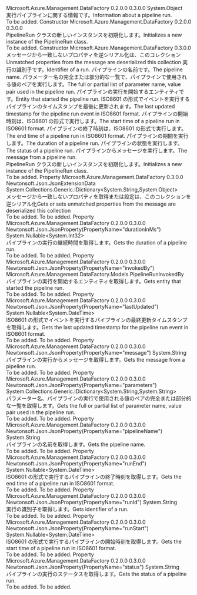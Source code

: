 <Type Name="PipelineRun" FullName="Microsoft.Azure.Management.DataFactory.Models.PipelineRun">
  <TypeSignature Language="C#" Value="public class PipelineRun" />
  <TypeSignature Language="ILAsm" Value=".class public auto ansi beforefieldinit PipelineRun extends System.Object" />
  <TypeSignature Language="DocId" Value="T:Microsoft.Azure.Management.DataFactory.Models.PipelineRun" />
  <TypeSignature Language="VB.NET" Value="Public Class PipelineRun" />
  <TypeSignature Language="F#" Value="type PipelineRun = class" />
  <AssemblyInfo>
    <AssemblyName>Microsoft.Azure.Management.DataFactory</AssemblyName>
    <AssemblyVersion>0.2.0.0</AssemblyVersion>
    <AssemblyVersion>0.3.0.0</AssemblyVersion>
  </AssemblyInfo>
  <Base>
    <BaseTypeName>System.Object</BaseTypeName>
  </Base>
  <Interfaces />
  <Docs>
    <summary>
            <span data-ttu-id="29aca-101">実行パイプラインに関する情報です。</span><span class="sxs-lookup"><span data-stu-id="29aca-101">Information about a pipeline run.</span></span>
            </summary>
    <remarks>To be added.</remarks>
  </Docs>
  <Members>
    <Member MemberName=".ctor">
      <MemberSignature Language="C#" Value="public PipelineRun ();" />
      <MemberSignature Language="ILAsm" Value=".method public hidebysig specialname rtspecialname instance void .ctor() cil managed" />
      <MemberSignature Language="DocId" Value="M:Microsoft.Azure.Management.DataFactory.Models.PipelineRun.#ctor" />
      <MemberSignature Language="VB.NET" Value="Public Sub New ()" />
      <MemberType>Constructor</MemberType>
      <AssemblyInfo>
        <AssemblyName>Microsoft.Azure.Management.DataFactory</AssemblyName>
        <AssemblyVersion>0.2.0.0</AssemblyVersion>
        <AssemblyVersion>0.3.0.0</AssemblyVersion>
      </AssemblyInfo>
      <Parameters />
      <Docs>
        <summary>
            <span data-ttu-id="29aca-102">PipelineRun クラスの新しいインスタンスを初期化します。</span><span class="sxs-lookup"><span data-stu-id="29aca-102">Initializes a new instance of the PipelineRun class.</span></span>
            </summary>
        <remarks>To be added.</remarks>
      </Docs>
    </Member>
    <Member MemberName=".ctor">
      <MemberSignature Language="C#" Value="public PipelineRun (System.Collections.Generic.IDictionary&lt;string,object&gt; additionalProperties = null, string runId = null, string pipelineName = null, System.Collections.Generic.IDictionary&lt;string,string&gt; parameters = null, Microsoft.Azure.Management.DataFactory.Models.PipelineRunInvokedBy invokedBy = null, Nullable&lt;DateTime&gt; lastUpdated = null, Nullable&lt;DateTime&gt; runStart = null, Nullable&lt;DateTime&gt; runEnd = null, Nullable&lt;int&gt; durationInMs = null, string status = null, string message = null);" />
      <MemberSignature Language="ILAsm" Value=".method public hidebysig specialname rtspecialname instance void .ctor(class System.Collections.Generic.IDictionary`2&lt;string, object&gt; additionalProperties, string runId, string pipelineName, class System.Collections.Generic.IDictionary`2&lt;string, string&gt; parameters, class Microsoft.Azure.Management.DataFactory.Models.PipelineRunInvokedBy invokedBy, valuetype System.Nullable`1&lt;valuetype System.DateTime&gt; lastUpdated, valuetype System.Nullable`1&lt;valuetype System.DateTime&gt; runStart, valuetype System.Nullable`1&lt;valuetype System.DateTime&gt; runEnd, valuetype System.Nullable`1&lt;int32&gt; durationInMs, string status, string message) cil managed" />
      <MemberSignature Language="DocId" Value="M:Microsoft.Azure.Management.DataFactory.Models.PipelineRun.#ctor(System.Collections.Generic.IDictionary{System.String,System.Object},System.String,System.String,System.Collections.Generic.IDictionary{System.String,System.String},Microsoft.Azure.Management.DataFactory.Models.PipelineRunInvokedBy,System.Nullable{System.DateTime},System.Nullable{System.DateTime},System.Nullable{System.DateTime},System.Nullable{System.Int32},System.String,System.String)" />
      <MemberSignature Language="VB.NET" Value="Public Sub New (Optional additionalProperties As IDictionary(Of String, Object) = null, Optional runId As String = null, Optional pipelineName As String = null, Optional parameters As IDictionary(Of String, String) = null, Optional invokedBy As PipelineRunInvokedBy = null, Optional lastUpdated As Nullable(Of DateTime) = null, Optional runStart As Nullable(Of DateTime) = null, Optional runEnd As Nullable(Of DateTime) = null, Optional durationInMs As Nullable(Of Integer) = null, Optional status As String = null, Optional message As String = null)" />
      <MemberSignature Language="F#" Value="new Microsoft.Azure.Management.DataFactory.Models.PipelineRun : System.Collections.Generic.IDictionary&lt;string, obj&gt; * string * string * System.Collections.Generic.IDictionary&lt;string, string&gt; * Microsoft.Azure.Management.DataFactory.Models.PipelineRunInvokedBy * Nullable&lt;DateTime&gt; * Nullable&lt;DateTime&gt; * Nullable&lt;DateTime&gt; * Nullable&lt;int&gt; * string * string -&gt; Microsoft.Azure.Management.DataFactory.Models.PipelineRun" Usage="new Microsoft.Azure.Management.DataFactory.Models.PipelineRun (additionalProperties, runId, pipelineName, parameters, invokedBy, lastUpdated, runStart, runEnd, durationInMs, status, message)" />
      <MemberType>Constructor</MemberType>
      <AssemblyInfo>
        <AssemblyName>Microsoft.Azure.Management.DataFactory</AssemblyName>
        <AssemblyVersion>0.3.0.0</AssemblyVersion>
      </AssemblyInfo>
      <Parameters>
        <Parameter Name="additionalProperties" Type="System.Collections.Generic.IDictionary&lt;System.String,System.Object&gt;" />
        <Parameter Name="runId" Type="System.String" />
        <Parameter Name="pipelineName" Type="System.String" />
        <Parameter Name="parameters" Type="System.Collections.Generic.IDictionary&lt;System.String,System.String&gt;" />
        <Parameter Name="invokedBy" Type="Microsoft.Azure.Management.DataFactory.Models.PipelineRunInvokedBy" />
        <Parameter Name="lastUpdated" Type="System.Nullable&lt;System.DateTime&gt;" />
        <Parameter Name="runStart" Type="System.Nullable&lt;System.DateTime&gt;" />
        <Parameter Name="runEnd" Type="System.Nullable&lt;System.DateTime&gt;" />
        <Parameter Name="durationInMs" Type="System.Nullable&lt;System.Int32&gt;" />
        <Parameter Name="status" Type="System.String" />
        <Parameter Name="message" Type="System.String" />
      </Parameters>
      <Docs>
        <param name="additionalProperties"><span data-ttu-id="29aca-103">メッセージから一致しないプロパティを逆シリアル化は、このコレクション</span><span class="sxs-lookup"><span data-stu-id="29aca-103">Unmatched properties from the message are deserialized this collection</span></span></param>
        <param name="runId"><span data-ttu-id="29aca-104">実行の識別子です。</span><span class="sxs-lookup"><span data-stu-id="29aca-104">Identifier of a run.</span></span></param>
        <param name="pipelineName"><span data-ttu-id="29aca-105">パイプラインの名前です。</span><span class="sxs-lookup"><span data-stu-id="29aca-105">The pipeline name.</span></span></param>
        <param name="parameters"><span data-ttu-id="29aca-106">パラメーター名の完全または部分的な一覧で、パイプラインで使用される値のペアを実行します。</span><span class="sxs-lookup"><span data-stu-id="29aca-106">The full or partial list of parameter name, value pair used in the pipeline run.</span></span></param>
        <param name="invokedBy"><span data-ttu-id="29aca-107">パイプラインの実行を開始するエンティティです。</span><span class="sxs-lookup"><span data-stu-id="29aca-107">Entity that started the pipeline run.</span></span></param>
        <param name="lastUpdated"><span data-ttu-id="29aca-108">ISO8601 の形式でイベントを実行するパイプラインのタイムスタンプを最後に更新されます。</span><span class="sxs-lookup"><span data-stu-id="29aca-108">The last updated timestamp for the pipeline run event in ISO8601 format.</span></span></param>
        <param name="runStart"><span data-ttu-id="29aca-109">パイプラインの開始時刻は、ISO8601 の形式で実行します。</span><span class="sxs-lookup"><span data-stu-id="29aca-109">The start time of a pipeline run in ISO8601 format.</span></span></param>
        <param name="runEnd"><span data-ttu-id="29aca-110">パイプラインの終了時刻は、ISO8601 の形式で実行します。</span><span class="sxs-lookup"><span data-stu-id="29aca-110">The end time of a pipeline run in ISO8601 format.</span></span></param>
        <param name="durationInMs"><span data-ttu-id="29aca-111">パイプラインの期間を実行します。</span><span class="sxs-lookup"><span data-stu-id="29aca-111">The duration of a pipeline run.</span></span></param>
        <param name="status"><span data-ttu-id="29aca-112">パイプラインの状態を実行します。</span><span class="sxs-lookup"><span data-stu-id="29aca-112">The status of a pipeline run.</span></span></param>
        <param name="message"><span data-ttu-id="29aca-113">パイプラインからメッセージを実行します。</span><span class="sxs-lookup"><span data-stu-id="29aca-113">The message from a pipeline run.</span></span></param>
        <summary>
            <span data-ttu-id="29aca-114">PipelineRun クラスの新しいインスタンスを初期化します。</span><span class="sxs-lookup"><span data-stu-id="29aca-114">Initializes a new instance of the PipelineRun class.</span></span>
            </summary>
        <remarks>To be added.</remarks>
      </Docs>
    </Member>
    <Member MemberName="AdditionalProperties">
      <MemberSignature Language="C#" Value="public System.Collections.Generic.IDictionary&lt;string,object&gt; AdditionalProperties { get; set; }" />
      <MemberSignature Language="ILAsm" Value=".property instance class System.Collections.Generic.IDictionary`2&lt;string, object&gt; AdditionalProperties" />
      <MemberSignature Language="DocId" Value="P:Microsoft.Azure.Management.DataFactory.Models.PipelineRun.AdditionalProperties" />
      <MemberSignature Language="VB.NET" Value="Public Property AdditionalProperties As IDictionary(Of String, Object)" />
      <MemberSignature Language="F#" Value="member this.AdditionalProperties : System.Collections.Generic.IDictionary&lt;string, obj&gt; with get, set" Usage="Microsoft.Azure.Management.DataFactory.Models.PipelineRun.AdditionalProperties" />
      <MemberType>Property</MemberType>
      <AssemblyInfo>
        <AssemblyName>Microsoft.Azure.Management.DataFactory</AssemblyName>
        <AssemblyVersion>0.3.0.0</AssemblyVersion>
      </AssemblyInfo>
      <Attributes>
        <Attribute>
          <AttributeName>Newtonsoft.Json.JsonExtensionData</AttributeName>
        </Attribute>
      </Attributes>
      <ReturnValue>
        <ReturnType>System.Collections.Generic.IDictionary&lt;System.String,System.Object&gt;</ReturnType>
      </ReturnValue>
      <Docs>
        <summary>
            <span data-ttu-id="29aca-115">メッセージから一致しないプロパティを取得または設定は、このコレクションを逆シリアル化</span><span class="sxs-lookup"><span data-stu-id="29aca-115">Gets or sets unmatched properties from the message are deserialized this collection</span></span>
            </summary>
        <value>To be added.</value>
        <remarks>To be added.</remarks>
      </Docs>
    </Member>
    <Member MemberName="DurationInMs">
      <MemberSignature Language="C#" Value="public Nullable&lt;int&gt; DurationInMs { get; }" />
      <MemberSignature Language="ILAsm" Value=".property instance valuetype System.Nullable`1&lt;int32&gt; DurationInMs" />
      <MemberSignature Language="DocId" Value="P:Microsoft.Azure.Management.DataFactory.Models.PipelineRun.DurationInMs" />
      <MemberSignature Language="VB.NET" Value="Public ReadOnly Property DurationInMs As Nullable(Of Integer)" />
      <MemberSignature Language="F#" Value="member this.DurationInMs : Nullable&lt;int&gt;" Usage="Microsoft.Azure.Management.DataFactory.Models.PipelineRun.DurationInMs" />
      <MemberType>Property</MemberType>
      <AssemblyInfo>
        <AssemblyName>Microsoft.Azure.Management.DataFactory</AssemblyName>
        <AssemblyVersion>0.2.0.0</AssemblyVersion>
        <AssemblyVersion>0.3.0.0</AssemblyVersion>
      </AssemblyInfo>
      <Attributes>
        <Attribute>
          <AttributeName>Newtonsoft.Json.JsonProperty(PropertyName="durationInMs")</AttributeName>
        </Attribute>
      </Attributes>
      <ReturnValue>
        <ReturnType>System.Nullable&lt;System.Int32&gt;</ReturnType>
      </ReturnValue>
      <Docs>
        <summary>
            <span data-ttu-id="29aca-116">パイプラインの実行の継続時間を取得します。</span><span class="sxs-lookup"><span data-stu-id="29aca-116">Gets the duration of a pipeline run.</span></span>
            </summary>
        <value>To be added.</value>
        <remarks>To be added.</remarks>
      </Docs>
    </Member>
    <Member MemberName="InvokedBy">
      <MemberSignature Language="C#" Value="public Microsoft.Azure.Management.DataFactory.Models.PipelineRunInvokedBy InvokedBy { get; }" />
      <MemberSignature Language="ILAsm" Value=".property instance class Microsoft.Azure.Management.DataFactory.Models.PipelineRunInvokedBy InvokedBy" />
      <MemberSignature Language="DocId" Value="P:Microsoft.Azure.Management.DataFactory.Models.PipelineRun.InvokedBy" />
      <MemberSignature Language="VB.NET" Value="Public ReadOnly Property InvokedBy As PipelineRunInvokedBy" />
      <MemberSignature Language="F#" Value="member this.InvokedBy : Microsoft.Azure.Management.DataFactory.Models.PipelineRunInvokedBy" Usage="Microsoft.Azure.Management.DataFactory.Models.PipelineRun.InvokedBy" />
      <MemberType>Property</MemberType>
      <AssemblyInfo>
        <AssemblyName>Microsoft.Azure.Management.DataFactory</AssemblyName>
        <AssemblyVersion>0.2.0.0</AssemblyVersion>
        <AssemblyVersion>0.3.0.0</AssemblyVersion>
      </AssemblyInfo>
      <Attributes>
        <Attribute>
          <AttributeName>Newtonsoft.Json.JsonProperty(PropertyName="invokedBy")</AttributeName>
        </Attribute>
      </Attributes>
      <ReturnValue>
        <ReturnType>Microsoft.Azure.Management.DataFactory.Models.PipelineRunInvokedBy</ReturnType>
      </ReturnValue>
      <Docs>
        <summary>
            <span data-ttu-id="29aca-117">パイプラインの実行を開始するエンティティを取得します。</span><span class="sxs-lookup"><span data-stu-id="29aca-117">Gets entity that started the pipeline run.</span></span>
            </summary>
        <value>To be added.</value>
        <remarks>To be added.</remarks>
      </Docs>
    </Member>
    <Member MemberName="LastUpdated">
      <MemberSignature Language="C#" Value="public Nullable&lt;DateTime&gt; LastUpdated { get; }" />
      <MemberSignature Language="ILAsm" Value=".property instance valuetype System.Nullable`1&lt;valuetype System.DateTime&gt; LastUpdated" />
      <MemberSignature Language="DocId" Value="P:Microsoft.Azure.Management.DataFactory.Models.PipelineRun.LastUpdated" />
      <MemberSignature Language="VB.NET" Value="Public ReadOnly Property LastUpdated As Nullable(Of DateTime)" />
      <MemberSignature Language="F#" Value="member this.LastUpdated : Nullable&lt;DateTime&gt;" Usage="Microsoft.Azure.Management.DataFactory.Models.PipelineRun.LastUpdated" />
      <MemberType>Property</MemberType>
      <AssemblyInfo>
        <AssemblyName>Microsoft.Azure.Management.DataFactory</AssemblyName>
        <AssemblyVersion>0.2.0.0</AssemblyVersion>
        <AssemblyVersion>0.3.0.0</AssemblyVersion>
      </AssemblyInfo>
      <Attributes>
        <Attribute>
          <AttributeName>Newtonsoft.Json.JsonProperty(PropertyName="lastUpdated")</AttributeName>
        </Attribute>
      </Attributes>
      <ReturnValue>
        <ReturnType>System.Nullable&lt;System.DateTime&gt;</ReturnType>
      </ReturnValue>
      <Docs>
        <summary>
            <span data-ttu-id="29aca-118">ISO8601 の形式でイベントを実行するパイプラインの最終更新タイムスタンプを取得します。</span><span class="sxs-lookup"><span data-stu-id="29aca-118">Gets the last updated timestamp for the pipeline run event in ISO8601 format.</span></span>
            </summary>
        <value>To be added.</value>
        <remarks>To be added.</remarks>
      </Docs>
    </Member>
    <Member MemberName="Message">
      <MemberSignature Language="C#" Value="public string Message { get; }" />
      <MemberSignature Language="ILAsm" Value=".property instance string Message" />
      <MemberSignature Language="DocId" Value="P:Microsoft.Azure.Management.DataFactory.Models.PipelineRun.Message" />
      <MemberSignature Language="VB.NET" Value="Public ReadOnly Property Message As String" />
      <MemberSignature Language="F#" Value="member this.Message : string" Usage="Microsoft.Azure.Management.DataFactory.Models.PipelineRun.Message" />
      <MemberType>Property</MemberType>
      <AssemblyInfo>
        <AssemblyName>Microsoft.Azure.Management.DataFactory</AssemblyName>
        <AssemblyVersion>0.2.0.0</AssemblyVersion>
        <AssemblyVersion>0.3.0.0</AssemblyVersion>
      </AssemblyInfo>
      <Attributes>
        <Attribute>
          <AttributeName>Newtonsoft.Json.JsonProperty(PropertyName="message")</AttributeName>
        </Attribute>
      </Attributes>
      <ReturnValue>
        <ReturnType>System.String</ReturnType>
      </ReturnValue>
      <Docs>
        <summary>
            <span data-ttu-id="29aca-119">パイプラインの実行からメッセージを取得します。</span><span class="sxs-lookup"><span data-stu-id="29aca-119">Gets the message from a pipeline run.</span></span>
            </summary>
        <value>To be added.</value>
        <remarks>To be added.</remarks>
      </Docs>
    </Member>
    <Member MemberName="Parameters">
      <MemberSignature Language="C#" Value="public System.Collections.Generic.IDictionary&lt;string,string&gt; Parameters { get; }" />
      <MemberSignature Language="ILAsm" Value=".property instance class System.Collections.Generic.IDictionary`2&lt;string, string&gt; Parameters" />
      <MemberSignature Language="DocId" Value="P:Microsoft.Azure.Management.DataFactory.Models.PipelineRun.Parameters" />
      <MemberSignature Language="VB.NET" Value="Public ReadOnly Property Parameters As IDictionary(Of String, String)" />
      <MemberSignature Language="F#" Value="member this.Parameters : System.Collections.Generic.IDictionary&lt;string, string&gt;" Usage="Microsoft.Azure.Management.DataFactory.Models.PipelineRun.Parameters" />
      <MemberType>Property</MemberType>
      <AssemblyInfo>
        <AssemblyName>Microsoft.Azure.Management.DataFactory</AssemblyName>
        <AssemblyVersion>0.2.0.0</AssemblyVersion>
        <AssemblyVersion>0.3.0.0</AssemblyVersion>
      </AssemblyInfo>
      <Attributes>
        <Attribute>
          <AttributeName>Newtonsoft.Json.JsonProperty(PropertyName="parameters")</AttributeName>
        </Attribute>
      </Attributes>
      <ReturnValue>
        <ReturnType>System.Collections.Generic.IDictionary&lt;System.String,System.String&gt;</ReturnType>
      </ReturnValue>
      <Docs>
        <summary>
            <span data-ttu-id="29aca-120">パラメーター名、パイプラインの実行で使用される値のペアの完全または部分的な一覧を取得します。</span><span class="sxs-lookup"><span data-stu-id="29aca-120">Gets the full or partial list of parameter name, value pair used in the pipeline run.</span></span>
            </summary>
        <value>To be added.</value>
        <remarks>To be added.</remarks>
      </Docs>
    </Member>
    <Member MemberName="PipelineName">
      <MemberSignature Language="C#" Value="public string PipelineName { get; }" />
      <MemberSignature Language="ILAsm" Value=".property instance string PipelineName" />
      <MemberSignature Language="DocId" Value="P:Microsoft.Azure.Management.DataFactory.Models.PipelineRun.PipelineName" />
      <MemberSignature Language="VB.NET" Value="Public ReadOnly Property PipelineName As String" />
      <MemberSignature Language="F#" Value="member this.PipelineName : string" Usage="Microsoft.Azure.Management.DataFactory.Models.PipelineRun.PipelineName" />
      <MemberType>Property</MemberType>
      <AssemblyInfo>
        <AssemblyName>Microsoft.Azure.Management.DataFactory</AssemblyName>
        <AssemblyVersion>0.2.0.0</AssemblyVersion>
        <AssemblyVersion>0.3.0.0</AssemblyVersion>
      </AssemblyInfo>
      <Attributes>
        <Attribute>
          <AttributeName>Newtonsoft.Json.JsonProperty(PropertyName="pipelineName")</AttributeName>
        </Attribute>
      </Attributes>
      <ReturnValue>
        <ReturnType>System.String</ReturnType>
      </ReturnValue>
      <Docs>
        <summary>
            <span data-ttu-id="29aca-121">パイプラインの名前を取得します。</span><span class="sxs-lookup"><span data-stu-id="29aca-121">Gets the pipeline name.</span></span>
            </summary>
        <value>To be added.</value>
        <remarks>To be added.</remarks>
      </Docs>
    </Member>
    <Member MemberName="RunEnd">
      <MemberSignature Language="C#" Value="public Nullable&lt;DateTime&gt; RunEnd { get; }" />
      <MemberSignature Language="ILAsm" Value=".property instance valuetype System.Nullable`1&lt;valuetype System.DateTime&gt; RunEnd" />
      <MemberSignature Language="DocId" Value="P:Microsoft.Azure.Management.DataFactory.Models.PipelineRun.RunEnd" />
      <MemberSignature Language="VB.NET" Value="Public ReadOnly Property RunEnd As Nullable(Of DateTime)" />
      <MemberSignature Language="F#" Value="member this.RunEnd : Nullable&lt;DateTime&gt;" Usage="Microsoft.Azure.Management.DataFactory.Models.PipelineRun.RunEnd" />
      <MemberType>Property</MemberType>
      <AssemblyInfo>
        <AssemblyName>Microsoft.Azure.Management.DataFactory</AssemblyName>
        <AssemblyVersion>0.2.0.0</AssemblyVersion>
        <AssemblyVersion>0.3.0.0</AssemblyVersion>
      </AssemblyInfo>
      <Attributes>
        <Attribute>
          <AttributeName>Newtonsoft.Json.JsonProperty(PropertyName="runEnd")</AttributeName>
        </Attribute>
      </Attributes>
      <ReturnValue>
        <ReturnType>System.Nullable&lt;System.DateTime&gt;</ReturnType>
      </ReturnValue>
      <Docs>
        <summary>
            <span data-ttu-id="29aca-122">ISO8601 の形式で実行するパイプラインの終了時刻を取得します。</span><span class="sxs-lookup"><span data-stu-id="29aca-122">Gets the end time of a pipeline run in ISO8601 format.</span></span>
            </summary>
        <value>To be added.</value>
        <remarks>To be added.</remarks>
      </Docs>
    </Member>
    <Member MemberName="RunId">
      <MemberSignature Language="C#" Value="public string RunId { get; }" />
      <MemberSignature Language="ILAsm" Value=".property instance string RunId" />
      <MemberSignature Language="DocId" Value="P:Microsoft.Azure.Management.DataFactory.Models.PipelineRun.RunId" />
      <MemberSignature Language="VB.NET" Value="Public ReadOnly Property RunId As String" />
      <MemberSignature Language="F#" Value="member this.RunId : string" Usage="Microsoft.Azure.Management.DataFactory.Models.PipelineRun.RunId" />
      <MemberType>Property</MemberType>
      <AssemblyInfo>
        <AssemblyName>Microsoft.Azure.Management.DataFactory</AssemblyName>
        <AssemblyVersion>0.2.0.0</AssemblyVersion>
        <AssemblyVersion>0.3.0.0</AssemblyVersion>
      </AssemblyInfo>
      <Attributes>
        <Attribute>
          <AttributeName>Newtonsoft.Json.JsonProperty(PropertyName="runId")</AttributeName>
        </Attribute>
      </Attributes>
      <ReturnValue>
        <ReturnType>System.String</ReturnType>
      </ReturnValue>
      <Docs>
        <summary>
            <span data-ttu-id="29aca-123">実行の識別子を取得します。</span><span class="sxs-lookup"><span data-stu-id="29aca-123">Gets identifier of a run.</span></span>
            </summary>
        <value>To be added.</value>
        <remarks>To be added.</remarks>
      </Docs>
    </Member>
    <Member MemberName="RunStart">
      <MemberSignature Language="C#" Value="public Nullable&lt;DateTime&gt; RunStart { get; }" />
      <MemberSignature Language="ILAsm" Value=".property instance valuetype System.Nullable`1&lt;valuetype System.DateTime&gt; RunStart" />
      <MemberSignature Language="DocId" Value="P:Microsoft.Azure.Management.DataFactory.Models.PipelineRun.RunStart" />
      <MemberSignature Language="VB.NET" Value="Public ReadOnly Property RunStart As Nullable(Of DateTime)" />
      <MemberSignature Language="F#" Value="member this.RunStart : Nullable&lt;DateTime&gt;" Usage="Microsoft.Azure.Management.DataFactory.Models.PipelineRun.RunStart" />
      <MemberType>Property</MemberType>
      <AssemblyInfo>
        <AssemblyName>Microsoft.Azure.Management.DataFactory</AssemblyName>
        <AssemblyVersion>0.2.0.0</AssemblyVersion>
        <AssemblyVersion>0.3.0.0</AssemblyVersion>
      </AssemblyInfo>
      <Attributes>
        <Attribute>
          <AttributeName>Newtonsoft.Json.JsonProperty(PropertyName="runStart")</AttributeName>
        </Attribute>
      </Attributes>
      <ReturnValue>
        <ReturnType>System.Nullable&lt;System.DateTime&gt;</ReturnType>
      </ReturnValue>
      <Docs>
        <summary>
            <span data-ttu-id="29aca-124">ISO8601 の形式で実行するパイプラインの開始時刻を取得します。</span><span class="sxs-lookup"><span data-stu-id="29aca-124">Gets the start time of a pipeline run in ISO8601 format.</span></span>
            </summary>
        <value>To be added.</value>
        <remarks>To be added.</remarks>
      </Docs>
    </Member>
    <Member MemberName="Status">
      <MemberSignature Language="C#" Value="public string Status { get; }" />
      <MemberSignature Language="ILAsm" Value=".property instance string Status" />
      <MemberSignature Language="DocId" Value="P:Microsoft.Azure.Management.DataFactory.Models.PipelineRun.Status" />
      <MemberSignature Language="VB.NET" Value="Public ReadOnly Property Status As String" />
      <MemberSignature Language="F#" Value="member this.Status : string" Usage="Microsoft.Azure.Management.DataFactory.Models.PipelineRun.Status" />
      <MemberType>Property</MemberType>
      <AssemblyInfo>
        <AssemblyName>Microsoft.Azure.Management.DataFactory</AssemblyName>
        <AssemblyVersion>0.2.0.0</AssemblyVersion>
        <AssemblyVersion>0.3.0.0</AssemblyVersion>
      </AssemblyInfo>
      <Attributes>
        <Attribute>
          <AttributeName>Newtonsoft.Json.JsonProperty(PropertyName="status")</AttributeName>
        </Attribute>
      </Attributes>
      <ReturnValue>
        <ReturnType>System.String</ReturnType>
      </ReturnValue>
      <Docs>
        <summary>
            <span data-ttu-id="29aca-125">パイプラインの実行のステータスを取得します。</span><span class="sxs-lookup"><span data-stu-id="29aca-125">Gets the status of a pipeline run.</span></span>
            </summary>
        <value>To be added.</value>
        <remarks>To be added.</remarks>
      </Docs>
    </Member>
  </Members>
</Type>